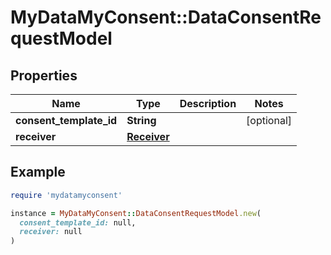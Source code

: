 # MyDataMyConsent::DataConsentRequestModel

## Properties

| Name | Type | Description | Notes |
| ---- | ---- | ----------- | ----- |
| **consent_template_id** | **String** |  | [optional] |
| **receiver** | [**Receiver**](Receiver.md) |  |  |

## Example

```ruby
require 'mydatamyconsent'

instance = MyDataMyConsent::DataConsentRequestModel.new(
  consent_template_id: null,
  receiver: null
)
```

